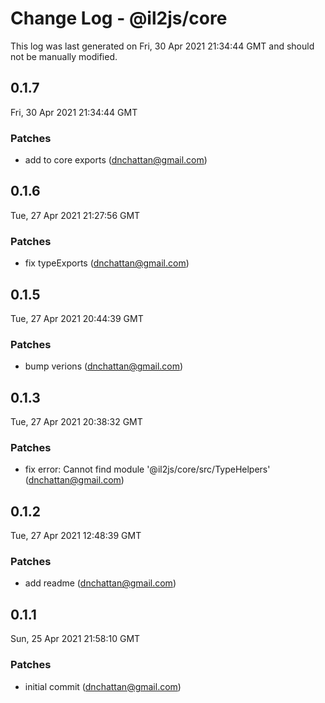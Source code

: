 # Change Log - @il2js/core

This log was last generated on Fri, 30 Apr 2021 21:34:44 GMT and should not be manually modified.

<!-- Start content -->

## 0.1.7

Fri, 30 Apr 2021 21:34:44 GMT

### Patches

- add to core exports (dnchattan@gmail.com)

## 0.1.6

Tue, 27 Apr 2021 21:27:56 GMT

### Patches

- fix typeExports (dnchattan@gmail.com)

## 0.1.5

Tue, 27 Apr 2021 20:44:39 GMT

### Patches

- bump verions (dnchattan@gmail.com)

## 0.1.3

Tue, 27 Apr 2021 20:38:32 GMT

### Patches

- fix error: Cannot find module '@il2js/core/src/TypeHelpers' (dnchattan@gmail.com)

## 0.1.2

Tue, 27 Apr 2021 12:48:39 GMT

### Patches

- add readme (dnchattan@gmail.com)

## 0.1.1

Sun, 25 Apr 2021 21:58:10 GMT

### Patches

- initial commit (dnchattan@gmail.com)
